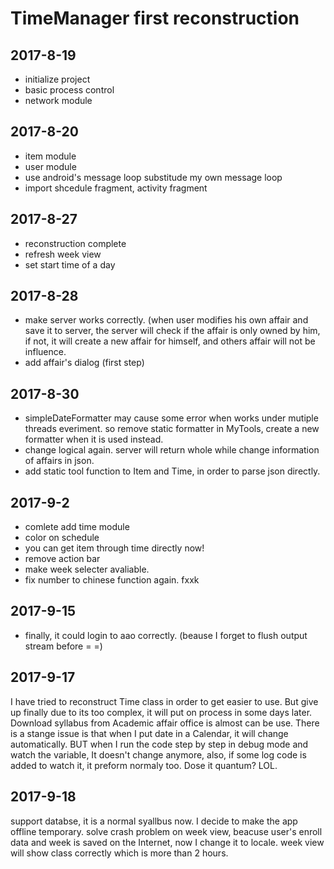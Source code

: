 # TimeManager first reconstruction

## 2017-8-19
+ initialize project
+ basic process control
+ network module

## 2017-8-20
+ item module
+ user module
+ use android's message loop substitude my own message loop
+ import shcedule fragment, activity fragment

## 2017-8-27
+ reconstruction complete
+ refresh week view
+ set start time of a day

## 2017-8-28
+ make server works correctly. (when user modifies his own affair and save it to server, the server will check if the affair is only owned by him, if not, it will create a new affair for himself, and others affair will not be influence.
+ add affair's dialog (first step)

## 2017-8-30
+ simpleDateFormatter may cause some error when works under mutiple threads everiment. so remove static formatter in MyTools, create a new formatter when it is used instead.
+ change logical again. server will return whole while change information of affairs in json. 
+ add static tool function to Item and Time, in order to parse json directly.

## 2017-9-2
+ comlete add time module
+ color on schedule
+ you can get item through time directly now!
+ remove action bar
+ make week selecter avaliable.
+ fix number to chinese function again. fxxk

## 2017-9-15
+ finally, it could login to aao correctly. (beause I forget to flush output stream before = =)

## 2017-9-17
  I have tried to reconstruct Time class in order to get easier to use. But give up finally due to its too complex,  it will put on process in some days later.
  Download syllabus from Academic affair office is almost can be use.
  There is a stange issue is that when I put date in a Calendar, it will change automatically. BUT when I run the code step by step in debug mode and watch the variable, It doesn't change anymore, also, if some log code is added to watch it, it preform normaly too. Dose it quantum? LOL.

## 2017-9-18
  support databse, it is a normal syallbus now.
  I decide to make the app offline temporary.
  solve crash problem on week view, beacuse user's enroll data and week is saved on the Internet, now I change it  to locale.
  week view will show class correctly which is more than 2 hours.
